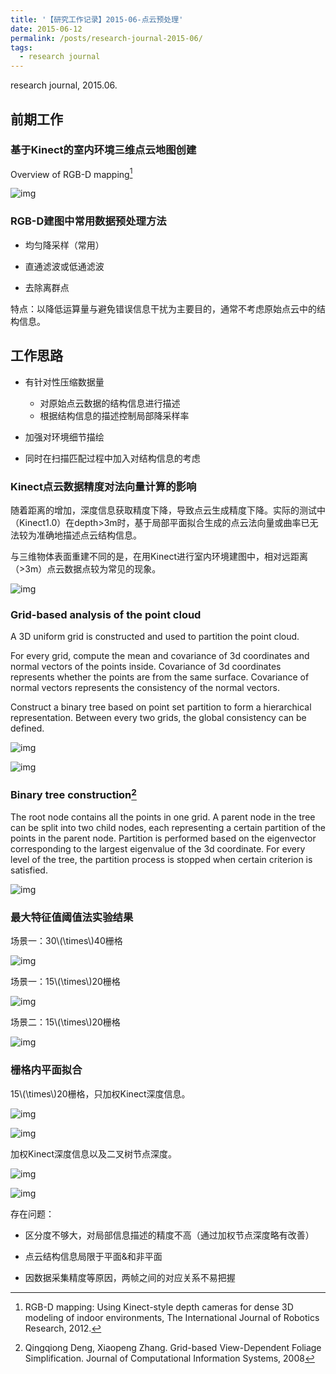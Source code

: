 ```yaml
---
title: '【研究工作记录】2015-06-点云预处理'
date: 2015-06-12
permalink: /posts/research-journal-2015-06/
tags:
  - research journal
---
```


research journal, 2015.06.

## 前期工作

### 基于Kinect的室内环境三维点云地图创建

Overview of RGB-D mapping[^1]

![img](https://sunqinxuan.github.io/images/posts-research-journal-2015-06-img1.jpg)

[^1]: RGB-D mapping: Using Kinect-style depth cameras for dense 3D modeling of indoor environments, The International Journal of Robotics Research, 2012.

### RGB-D建图中常用数据预处理方法

- 均匀降采样（常用）

- 直通滤波或低通滤波

- 去除离群点

特点：以降低运算量与避免错误信息干扰为主要目的，通常不考虑原始点云中的结构信息。

## 工作思路

- 有针对性压缩数据量

  - 对原始点云数据的结构信息进行描述
  - 根据结构信息的描述控制局部降采样率

- 加强对环境细节描绘

- 同时在扫描匹配过程中加入对结构信息的考虑

### Kinect点云数据精度对法向量计算的影响

随着距离的增加，深度信息获取精度下降，导致点云生成精度下降。实际的测试中（Kinect1.0）在depth>3m时，基于局部平面拟合生成的点云法向量或曲率已无法较为准确地描述点云结构信息。

与三维物体表面重建不同的是，在用Kinect进行室内环境建图中，相对远距离（>3m）点云数据点较为常见的现象。

![img](https://sunqinxuan.github.io/images/posts-research-journal-2015-06-img2.png)

### Grid-based analysis of the point cloud

A 3D uniform grid is constructed and used to partition the point cloud.

For every grid, compute the mean and covariance of 3d coordinates and normal vectors of the points inside. Covariance of 3d coordinates represents whether the points are from the same surface. Covariance of normal vectors represents the consistency of the normal vectors.

Construct a binary tree based on point set partition to form a hierarchical representation. Between every two grids, the global consistency can be defined.

![img](https://sunqinxuan.github.io/images/posts-research-journal-2015-06-img3.png)

![img](https://sunqinxuan.github.io/images/posts-research-journal-2015-06-img4.png)

### Binary tree construction[^2]

The root node contains all the points in one grid. A parent node in the tree can be split into two child nodes, each representing a certain partition of the points in the parent node. Partition is performed based on the eigenvector corresponding to the largest eigenvalue of the 3d coordinate. For every level of the tree, the partition process is stopped when certain criterion is satisfied.

[^2]: Qingqiong Deng, Xiaopeng Zhang. Grid-based View-Dependent Foliage Simplification.  Journal of Computational Information Systems, 2008

![img](https://sunqinxuan.github.io/images/posts-research-journal-2015-06-img5.png)

### 最大特征值阈值法实验结果

场景一：30\\(\times\\)40栅格

![img](https://sunqinxuan.github.io/images/posts-research-journal-2015-06-img6.jpg)

场景一：15\\(\times\\)20栅格

![img](https://sunqinxuan.github.io/images/posts-research-journal-2015-06-img7.jpg)

场景二：15\\(\times\\)20栅格

![img](https://sunqinxuan.github.io/images/posts-research-journal-2015-06-img8.jpg)

### 栅格内平面拟合

15\\(\times\\)20栅格，只加权Kinect深度信息。

![img](https://sunqinxuan.github.io/images/posts-research-journal-2015-06-img9.png)

![img](https://sunqinxuan.github.io/images/posts-research-journal-2015-06-img10.png)

加权Kinect深度信息以及二叉树节点深度。

![img](https://sunqinxuan.github.io/images/posts-research-journal-2015-06-img11.png)

![img](https://sunqinxuan.github.io/images/posts-research-journal-2015-06-img12.png)

存在问题：

- 区分度不够大，对局部信息描述的精度不高（通过加权节点深度略有改善）

- 点云结构信息局限于平面&和非平面

- 因数据采集精度等原因，两帧之间的对应关系不易把握









